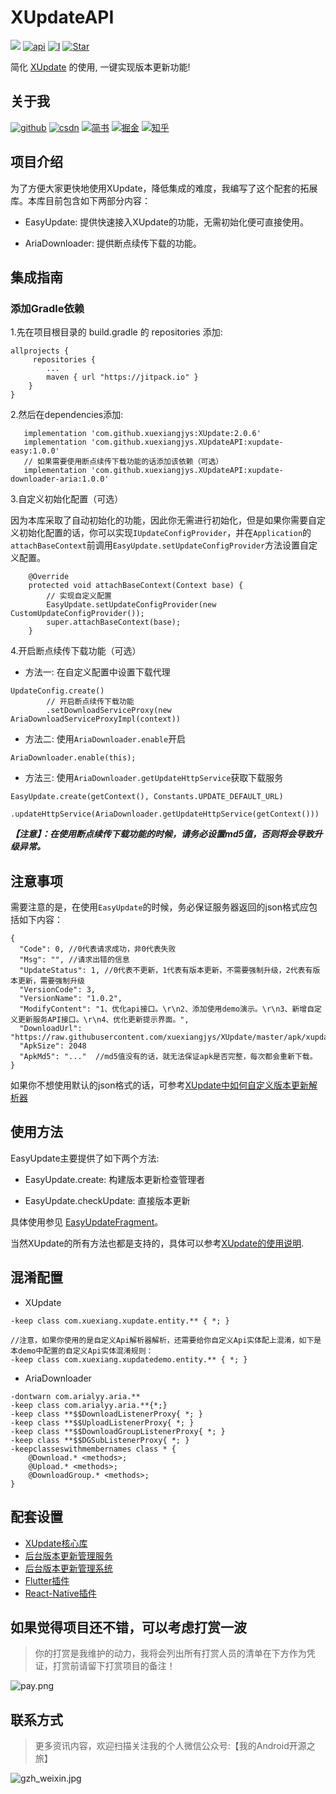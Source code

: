 # XUpdateAPI

[![](https://jitpack.io/v/xuexiangjys/XUpdateAPI.svg)](https://jitpack.io/#xuexiangjys/XUpdateAPI)
[![api](https://img.shields.io/badge/API-14+-brightgreen.svg)](https://android-arsenal.com/api?level=14)
[![I](https://img.shields.io/github/issues/xuexiangjys/XUpdateAPI.svg)](https://github.com/xuexiangjys/XUpdateAPI/issues)
[![Star](https://img.shields.io/github/stars/xuexiangjys/XUpdateAPI.svg)](https://github.com/xuexiangjys/XUpdateAPI)

简化 [XUpdate](https://github.com/xuexiangjys/XUpdate) 的使用, 一键实现版本更新功能!

## 关于我

[![github](https://img.shields.io/badge/GitHub-xuexiangjys-blue.svg)](https://github.com/xuexiangjys)   [![csdn](https://img.shields.io/badge/CSDN-xuexiangjys-green.svg)](http://blog.csdn.net/xuexiangjys)   [![简书](https://img.shields.io/badge/简书-xuexiangjys-red.svg)](https://www.jianshu.com/u/6bf605575337)   [![掘金](https://img.shields.io/badge/掘金-xuexiangjys-brightgreen.svg)](https://juejin.im/user/598feef55188257d592e56ed)   [![知乎](https://img.shields.io/badge/知乎-xuexiangjys-violet.svg)](https://www.zhihu.com/people/xuexiangjys) 

## 项目介绍

为了方便大家更快地使用XUpdate，降低集成的难度，我编写了这个配套的拓展库。本库目前包含如下两部分内容：

* EasyUpdate: 提供快速接入XUpdate的功能，无需初始化便可直接使用。

* AriaDownloader: 提供断点续传下载的功能。

## 集成指南

### 添加Gradle依赖

1.先在项目根目录的 build.gradle 的 repositories 添加:

```
allprojects {
     repositories {
        ...
        maven { url "https://jitpack.io" }
    }
}
```

2.然后在dependencies添加:

```
   implementation 'com.github.xuexiangjys:XUpdate:2.0.6'
   implementation 'com.github.xuexiangjys.XUpdateAPI:xupdate-easy:1.0.0'
   // 如果需要使用断点续传下载功能的话添加该依赖（可选）
   implementation 'com.github.xuexiangjys.XUpdateAPI:xupdate-downloader-aria:1.0.0'
```

3.自定义初始化配置（可选）

因为本库采取了自动初始化的功能，因此你无需进行初始化，但是如果你需要自定义初始化配置的话，你可以实现`IUpdateConfigProvider`，并在`Application`的`attachBaseContext`前调用`EasyUpdate.setUpdateConfigProvider`方法设置自定义配置。

```
    @Override
    protected void attachBaseContext(Context base) {
        // 实现自定义配置
        EasyUpdate.setUpdateConfigProvider(new CustomUpdateConfigProvider());
        super.attachBaseContext(base);
    }

```

4.开启断点续传下载功能（可选）

* 方法一: 在自定义配置中设置下载代理

```
UpdateConfig.create()
        // 开启断点续传下载功能
        .setDownloadServiceProxy(new AriaDownloadServiceProxyImpl(context))
```

* 方法二: 使用`AriaDownloader.enable`开启

```
AriaDownloader.enable(this);
```

* 方法三: 使用`AriaDownloader.getUpdateHttpService`获取下载服务

```
EasyUpdate.create(getContext(), Constants.UPDATE_DEFAULT_URL)
        .updateHttpService(AriaDownloader.getUpdateHttpService(getContext()))
```

***【注意】：在使用断点续传下载功能的时候，请务必设置md5值，否则将会导致升级异常。***

## 注意事项

需要注意的是，在使用`EasyUpdate`的时候，务必保证服务器返回的json格式应包括如下内容：

```
{
  "Code": 0, //0代表请求成功，非0代表失败
  "Msg": "", //请求出错的信息
  "UpdateStatus": 1, //0代表不更新，1代表有版本更新，不需要强制升级，2代表有版本更新，需要强制升级
  "VersionCode": 3,
  "VersionName": "1.0.2",
  "ModifyContent": "1、优化api接口。\r\n2、添加使用demo演示。\r\n3、新增自定义更新服务API接口。\r\n4、优化更新提示界面。",
  "DownloadUrl": "https://raw.githubusercontent.com/xuexiangjys/XUpdate/master/apk/xupdate_demo_1.0.2.apk",
  "ApkSize": 2048
  "ApkMd5": "..."  //md5值没有的话，就无法保证apk是否完整，每次都会重新下载。
}
```

如果你不想使用默认的json格式的话，可参考[XUpdate中如何自定义版本更新解析器](https://github.com/xuexiangjys/XUpdate/wiki/%E9%AB%98%E9%98%B6%E4%BD%BF%E7%94%A8#%E8%87%AA%E5%AE%9A%E4%B9%89%E7%89%88%E6%9C%AC%E6%9B%B4%E6%96%B0%E8%A7%A3%E6%9E%90%E5%99%A8)

## 使用方法

EasyUpdate主要提供了如下两个方法:

* EasyUpdate.create: 构建版本更新检查管理者

* EasyUpdate.checkUpdate: 直接版本更新

具体使用参见 [EasyUpdateFragment](https://github.com/xuexiangjys/XUpdateAPI/blob/master/app/src/main/java/com/xuexiang/xupdateapi/fragment/EasyUpdateFragment.java)。

当然XUpdate的所有方法也都是支持的，具体可以参考[XUpdate的使用说明](https://github.com/xuexiangjys/XUpdate/wiki/%E5%9F%BA%E7%A1%80%E4%BD%BF%E7%94%A8).

## 混淆配置

* XUpdate

```
-keep class com.xuexiang.xupdate.entity.** { *; }

//注意，如果你使用的是自定义Api解析器解析，还需要给你自定义Api实体配上混淆，如下是本demo中配置的自定义Api实体混淆规则：
-keep class com.xuexiang.xupdatedemo.entity.** { *; }
```

* AriaDownloader

```
-dontwarn com.arialyy.aria.**
-keep class com.arialyy.aria.**{*;}
-keep class **$$DownloadListenerProxy{ *; }
-keep class **$$UploadListenerProxy{ *; }
-keep class **$$DownloadGroupListenerProxy{ *; }
-keep class **$$DGSubListenerProxy{ *; }
-keepclasseswithmembernames class * {
    @Download.* <methods>;
    @Upload.* <methods>;
    @DownloadGroup.* <methods>;
}
```

## 配套设置

* [XUpdate核心库](https://github.com/xuexiangjys/XUpdate)
* [后台版本更新管理服务](https://github.com/xuexiangjys/XUpdateService)
* [后台版本更新管理系统](https://github.com/xuexiangjys/xupdate-management)
* [Flutter插件](https://github.com/xuexiangjys/flutter_xupdate)
* [React-Native插件](https://github.com/xuexiangjys/react-native-xupdate)

## 如果觉得项目还不错，可以考虑打赏一波

> 你的打赏是我维护的动力，我将会列出所有打赏人员的清单在下方作为凭证，打赏前请留下打赏项目的备注！

![pay.png](https://ss.im5i.com/2021/06/14/6twG6.png)

## 联系方式

> 更多资讯内容，欢迎扫描关注我的个人微信公众号:【我的Android开源之旅】

![gzh_weixin.jpg](https://ss.im5i.com/2021/06/14/65yoL.jpg)
